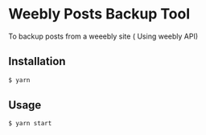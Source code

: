 # Weebly Posts Backup Tool

To backup posts from a weeebly site  ( Using weebly API)

## Installation

``` bash
$ yarn
```

## Usage

``` bash
$ yarn start
```